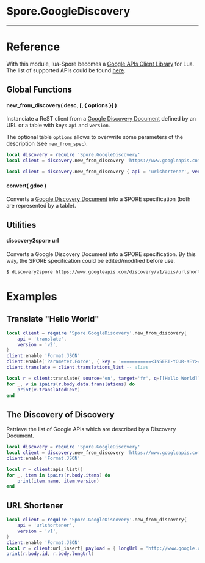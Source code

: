 
# Spore.GoogleDiscovery

---

# Reference

With this module, lua-Spore becomes a
[Google APIs Client Library](http://code.google.com/apis/discovery/libraries.html)
for Lua.
The list of supported APIs could be found
[here](http://code.google.com/apis/explorer/).

## Global Functions

#### new_from_discovery( desc, [, { options }] )

Instanciate a ReST client from a
[Google Discovery Document](http://code.google.com/apis/discovery/)
defined by an URL or a table with keys `api` and `version`.

The optional table `options` allows to overwrite some parameters of the description
(see `new_from_spec`).

```lua
local discovery = require 'Spore.GoogleDiscovery'
local client = discovery.new_from_discovery 'https://www.googleapis.com/discovery/v1/apis/urlshortener/v1/rest'
```

```lua
local client = discovery.new_from_discovery { api = 'urlshortener', version = 'v1' }
```

#### convert( gdoc )

Converts a [Google Discovery Document](http://code.google.com/apis/discovery/)
into a SPORE specification (both are represented by a table).

## Utilities

#### discovery2spore url

Converts a Google Discovery Document into a SPORE specification. By this way, the SPORE specification could be edited/modified before use.

```sh
$ discovery2spore https://www.googleapis.com/discovery/v1/apis/urlshortener/v1/rest > urlshortener.json
```

# Examples

## Translate "Hello World"

```lua
local client = require 'Spore.GoogleDiscovery'.new_from_discovery{
    api = 'translate',
    version = 'v2',
}
client:enable 'Format.JSON'
client:enable('Parameter.Force', { key = '===========<INSERT-YOUR-KEY>===========' })
client.translate = client.translations_list -- alias

local r = client:translate{ source='en', target='fr', q=[[Hello World]] }
for _, v in ipairs(r.body.data.translations) do
    print(v.translatedText)
end
```

## The Discovery of Discovery

Retrieve the list of Google APIs which are described by a Discovery Document.

```lua
local discovery = require 'Spore.GoogleDiscovery'
local client = discovery.new_from_discovery 'https://www.googleapis.com/discovery/v1/apis/discovery/v1/rest'
client:enable 'Format.JSON'

local r = client:apis_list()
for _, item in ipairs(r.body.items) do
    print(item.name, item.version)
end
```

## URL Shortener

```lua
local client = require 'Spore.GoogleDiscovery'.new_from_discovery{
    api = 'urlshortener',
    version = 'v1',
}
client:enable 'Format.JSON'
local r = client:url_insert{ payload = { longUrl = 'http://www.google.com/' } }
print(r.body.id, r.body.longUrl)
```
